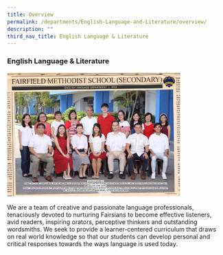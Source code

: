 ```yaml
---
title: Overview
permalink: /departments/English-Language-and-Literature/overview/
description: ""
third_nav_title: English Language & Literature
---
```

### English Language & Literature

<img src="/images/Dept Photos/english language department 2.jpg" style="width:80%">


We are a team of creative and passionate language professionals, tenaciously devoted to nurturing Fairsians to become effective listeners, avid readers, inspiring orators, perceptive thinkers and outstanding wordsmiths. We seek to provide a learner-centered curriculum that draws on real world knowledge so that our students can develop personal and critical responses towards the ways language is used today.
  

